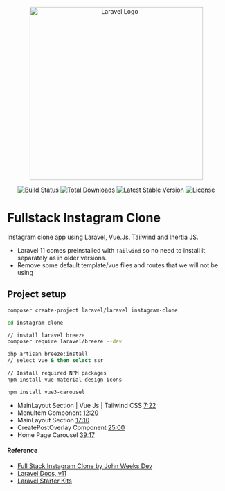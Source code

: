 <p align="center"><a href="https://laravel.com" target="_blank"><img src="https://raw.githubusercontent.com/laravel/art/master/logo-lockup/5%20SVG/2%20CMYK/1%20Full%20Color/laravel-logolockup-cmyk-red.svg" width="400" alt="Laravel Logo"></a></p>

<p align="center">
<a href="https://github.com/laravel/framework/actions"><img src="https://github.com/laravel/framework/workflows/tests/badge.svg" alt="Build Status"></a>
<a href="https://packagist.org/packages/laravel/framework"><img src="https://img.shields.io/packagist/dt/laravel/framework" alt="Total Downloads"></a>
<a href="https://packagist.org/packages/laravel/framework"><img src="https://img.shields.io/packagist/v/laravel/framework" alt="Latest Stable Version"></a>
<a href="https://packagist.org/packages/laravel/framework"><img src="https://img.shields.io/packagist/l/laravel/framework" alt="License"></a>
</p>

# Fullstack Instagram Clone

Instagram clone app using Laravel, Vue.Js, Tailwind and Inertia JS.

- Laravel 11 comes preinstalled with `Tailwind` so no need to install it separately as in older versions. 
- Remove some default template/vue files and routes that we will not be using

## Project setup

```bash
composer create-project laravel/laravel instagram-clone

cd instagram clone

// install laravel breeze
composer require laravel/breeze --dev

php artisan breeze:install
// select vue & then select ssr

// Install required NPM packages
npm install vue-material-design-icons

npm install vue3-carousel
```

- MainLayout Section | Vue Js | Tailwind CSS [7:22](https://www.youtube.com/watch?v=MjkamZQJY_8&t=442s)
- MenuItem Component [12:20](https://www.youtube.com/watch?v=MjkamZQJY_8&t=740s)
- MainLayout Section [17:10](https://www.youtube.com/watch?v=MjkamZQJY_8&t=1030s)
- CreatePostOverlay Component [25:00](https://www.youtube.com/watch?v=MjkamZQJY_8&t=1500s)
- Home Page Carousel [39:17](https://www.youtube.com/watch?v=MjkamZQJY_8&t=2357s)

#### Reference

- [Full Stack Instagram Clone by John Weeks Dev](https://www.youtube.com/watch?v=MjkamZQJY_8)
- [Laravel Docs, v11](https://laravel.com/docs/11.x)
- [Laravel Starter Kits](https://laravel.com/docs/11.x/starter-kits)